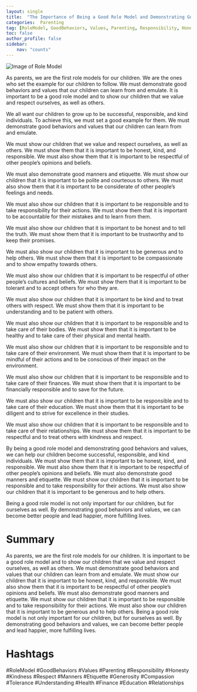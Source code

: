 ```yaml
---
layout: single
title:  "The Importance of Being a Good Role Model and Demonstrating Good Behaviors and Values"
categories:  Parenting
tag: [RoleModel, GoodBehaviors, Values, Parenting, Responsibility, Honesty, Kindness, Respect, Manners, Etiquette, Generosity, Compassion, Tolerance, Understanding, Health, Finance, Education, Relationships, ]
toc: false
author_profile: false
sidebar:
    nav: "counts"
---
```

    
![Image of Role Model](https://images.pexels.com/photos/1458862/pexels-photo-1458862.jpeg?auto=compress&cs=tinysrgb&dpr=2&h=750&w=1260)

As parents, we are the first role models for our children. We are the ones who set the example for our children to follow. We must demonstrate good behaviors and values that our children can learn from and emulate. It is important to be a good role model and to show our children that we value and respect ourselves, as well as others.

We all want our children to grow up to be successful, responsible, and kind individuals. To achieve this, we must set a good example for them. We must demonstrate good behaviors and values that our children can learn from and emulate.

We must show our children that we value and respect ourselves, as well as others. We must show them that it is important to be honest, kind, and responsible. We must also show them that it is important to be respectful of other people’s opinions and beliefs.

We must also demonstrate good manners and etiquette. We must show our children that it is important to be polite and courteous to others. We must also show them that it is important to be considerate of other people’s feelings and needs.

We must also show our children that it is important to be responsible and to take responsibility for their actions. We must show them that it is important to be accountable for their mistakes and to learn from them.

We must also show our children that it is important to be honest and to tell the truth. We must show them that it is important to be trustworthy and to keep their promises.

We must also show our children that it is important to be generous and to help others. We must show them that it is important to be compassionate and to show empathy towards others.

We must also show our children that it is important to be respectful of other people’s cultures and beliefs. We must show them that it is important to be tolerant and to accept others for who they are.

We must also show our children that it is important to be kind and to treat others with respect. We must show them that it is important to be understanding and to be patient with others.

We must also show our children that it is important to be responsible and to take care of their bodies. We must show them that it is important to be healthy and to take care of their physical and mental health.

We must also show our children that it is important to be responsible and to take care of their environment. We must show them that it is important to be mindful of their actions and to be conscious of their impact on the environment.

We must also show our children that it is important to be responsible and to take care of their finances. We must show them that it is important to be financially responsible and to save for the future.

We must also show our children that it is important to be responsible and to take care of their education. We must show them that it is important to be diligent and to strive for excellence in their studies.

We must also show our children that it is important to be responsible and to take care of their relationships. We must show them that it is important to be respectful and to treat others with kindness and respect.

By being a good role model and demonstrating good behaviors and values, we can help our children become successful, responsible, and kind individuals. We must show them that it is important to be honest, kind, and responsible. We must also show them that it is important to be respectful of other people’s opinions and beliefs. We must also demonstrate good manners and etiquette. We must show our children that it is important to be responsible and to take responsibility for their actions. We must also show our children that it is important to be generous and to help others. 

Being a good role model is not only important for our children, but for ourselves as well. By demonstrating good behaviors and values, we can become better people and lead happier, more fulfilling lives.

# Summary

As parents, we are the first role models for our children. It is important to be a good role model and to show our children that we value and respect ourselves, as well as others. We must demonstrate good behaviors and values that our children can learn from and emulate. We must show our children that it is important to be honest, kind, and responsible. We must also show them that it is important to be respectful of other people’s opinions and beliefs. We must also demonstrate good manners and etiquette. We must show our children that it is important to be responsible and to take responsibility for their actions. We must also show our children that it is important to be generous and to help others. Being a good role model is not only important for our children, but for ourselves as well. By demonstrating good behaviors and values, we can become better people and lead happier, more fulfilling lives.

# Hashtags

#RoleModel #GoodBehaviors #Values #Parenting #Responsibility #Honesty #Kindness #Respect #Manners #Etiquette #Generosity #Compassion #Tolerance #Understanding #Health #Finance #Education #Relationships